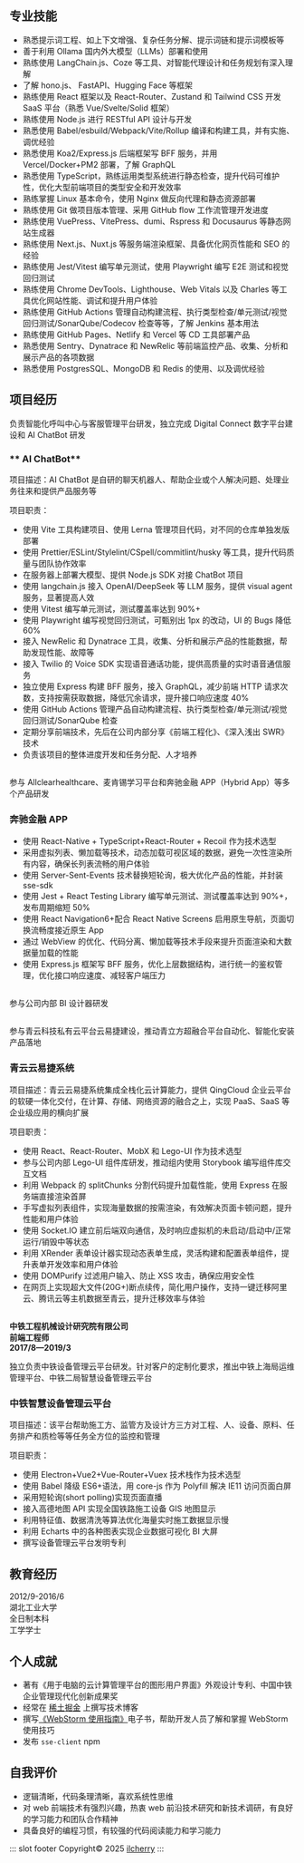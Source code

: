 <Profile/>

## 专业技能

- 熟悉提示词工程、如上下文增强、复杂任务分解、提示词链和提示词模板等
- 善于利用 Ollama 国内外大模型（LLMs）部署和使用
- 熟练使用 LangChain.js、Coze 等工具、对智能代理设计和任务规划有深入理解
- 了解 hono.js、 FastAPI、Hugging Face 等框架
- 熟练使用 React 框架以及 React-Router、Zustand 和 Tailwind CSS 开发 SaaS 平台（熟悉 Vue/Svelte/Solid 框架）
- 熟练使用 Node.js 进行 RESTful API 设计与开发
- 熟悉使用 Babel/esbuild/Webpack/Vite/Rollup 编译和构建工具，并有实施、调优经验
- 熟悉使用 Koa2/Express.js 后端框架写 BFF 服务，并用 Vercel/Docker+PM2 部署，了解 GraphQL
- 熟悉使用 TypeScript，熟练运用类型系统进行静态检查，提升代码可维护性，优化大型前端项目的类型安全和开发效率
- 熟练掌握 Linux 基本命令，使用 Nginx 做反向代理和静态资源部署
- 熟练使用 Git 做项目版本管理、采用 GitHub flow 工作流管理开发进度
- 熟练使用 VuePress、VitePress、dumi、Rspress 和 Docusaurus 等静态网站生成器
- 熟练使用 Next.js、Nuxt.js 等服务端渲染框架、具备优化网页性能和 SEO 的经验
- 熟练使用 Jest/Vitest 编写单元测试，使用 Playwright 编写 E2E 测试和视觉回归测试
- 熟练使用 Chrome DevTools、Lighthouse、Web Vitals 以及 Charles 等工具优化网站性能、调试和提升用户体验
- 熟练使用 GitHub Actions 管理自动构建流程、执行类型检查/单元测试/视觉回归测试/SonarQube/Codecov 检查等等，了解 Jenkins 基本用法
- 熟练使用 GitHub Pages、Netlify 和 Vercel 等 CD 工具部署产品
- 熟悉使用 Sentry、Dynatrace 和 NewRelic 等前端监控产品、收集、分析和展示产品的各项数据
- 熟悉使用 PostgresSQL、MongoDB 和 Redis 的使用、以及调优经验

## 项目经历

<CompanyProfile
  name="Talkdesk"
  title="资深前端工程师"
  workTime="2021/8—2025/3"
/>

负责智能化呼叫中心与客服管理平台研发，独立完成 Digital Connect 数字平台建设和 AI ChatBot 研发

### ** AI ChatBot**

项目描述：AI ChatBot 是自研的聊天机器人、帮助企业或个人解决问题、处理业务往来和提供产品服务等

项目职责：

- 使用 Vite 工具构建项目、使用 Lerna 管理项目代码，对不同的仓库单独发版部署
- 使用 Prettier/ESLint/Stylelint/CSpell/commitlint/husky 等工具，提升代码质量与团队协作效率
- 在服务器上部署大模型、提供 Node.js SDK 对接 ChatBot 项目
- 使用 langchain.js 接入 OpenAI/DeepSeek 等 LLM 服务，提供 visual agent 服务，显著提高人效
- 使用 Vitest 编写单元测试，测试覆盖率达到 90%+
- 使用 Playwright 编写视觉回归测试，可甄别出 1px 的改动，UI 的 Bugs 降低 60%
- 接入 NewRelic 和 Dynatrace 工具，收集、分析和展示产品的性能数据，帮助发现性能、故障等
- 接入 Twilio 的 Voice SDK 实现语音通话功能，提供高质量的实时语音通信服务
- 独立使用 Express 构建 BFF 服务，接入 GraphQL，减少前端 HTTP 请求次数，支持按需获取数据，降低冗余请求，提升接口响应速度 40%
- 使用 GitHub Actions 管理产品自动构建流程、执行类型检查/单元测试/视觉回归测试/SonarQube 检查
- 定期分享前端技术，先后在公司内部分享《前端工程化》、《深入浅出 SWR》技术
- 负责该项目的整体进度开发和任务分配、人才培养

##

<CompanyProfile
  name="Thoughtworks"
  title="高级前端工程师"
  workTime="2020/10—2021/7"
/>

参与 Allclearhealthcare、麦肯锡学习平台和奔驰金融 APP（Hybrid App）等多个产品研发

### **奔驰金融 APP**

- 使用 React-Native + TypeScript+React-Router + Recoil 作为技术选型
- 采用虚拟列表、懒加载等技术，动态加载可视区域的数据，避免一次性渲染所有内容，确保长列表流畅的用户体验
- 使用 Server-Sent-Events 技术替换短轮询，极大优化产品的性能，并封装 sse-sdk
- 使用 Jest + React Testing Library 编写单元测试、测试覆盖率达到 90%+，发布周期缩短 50%
- 使用 React Navigation6+配合 React Native Screens 启用原生导航，页面切换流畅度接近原生 App
- 通过 WebView 的优化、代码分离、懒加载等技术手段来提升页面渲染和大数据量加载的性能
- 使用 Express.js 框架写 BFF 服务，优化上层数据结构，进行统一的鉴权管理，优化接口响应速度、减轻客户端压力

##

<CompanyProfile
name="中国电子系统技术有限公司"
title="高级前端工程师"
workTime="2020/8—2020/9"
/>

参与公司内部 BI 设计器研发

##

<CompanyProfile
name="青云科技"
title="高级前端工程师"
workTime="2019/3—2020/7"
/>

参与青云科技私有云平台云易捷建设，推动青立方超融合平台自动化、智能化安装产品落地

### 青云云易捷系统

项目描述：青云云易捷系统集成全栈化云计算能力，提供 QingCloud 企业云平台的软硬一体化交付，在计算、存储、网络资源的融合之上，实现
PaaS、SaaS 等企业级应用的横向扩展

项目职责：

- 使用 React、React-Router、MobX 和 Lego-UI 作为技术选型
- 参与公司内部 Lego-UI 组件库研发，推动组内使用 Storybook 编写组件库交互文档
- 利用 Webpack 的 splitChunks 分割代码提升加载性能，使用 Express 在服务端直接渲染首屏
- 手写虚拟列表组件，实现海量数据的按需渲染，有效解决页面卡顿问题，提升性能和用户体验
- 使用 Socket.IO 建立前后端双向通信，及时响应虚拟机的未启动/启动中/正常运行/销毁中等状态
- 利用 XRender 表单设计器实现动态表单生成，灵活构建和配置表单组件，提升表单开发效率和用户体验
- 使用 DOMPurify 过滤用户输入、防止 XSS 攻击，确保应用安全性
- 在网页上实现超大文件(20G+)断点续传，简化用户操作，支持一键迁移阿里云、腾讯云等主机数据至青云，提升迁移效率与体验

##

<div :style="{display: 'flex', justifyContent: 'space-between'}">
  <div><strong :style='{fontWeight:"700"}'>中铁工程机械设计研究院有限公司</strong></div>
  <div><strong :style='{fontWeight:"700"}'>前端工程师</strong></div>
  <div><strong :style='{fontWeight:"700"}'>2017/8—2019/3</strong></div>
</div>

独立负责中铁设备管理云平台研发。针对客户的定制化要求，推出中铁上海局运维管理平台、中铁二局智慧设备管理云平台

### **中铁智慧设备管理云平台**

项目描述：该平台帮助施工方、监管方及设计方三方对工程、人、设备、原料、任务排产和质检等等任务全方位的监控和管理

项目职责：

- 使用 Electron+Vue2+Vue-Router+Vuex 技术栈作为技术选型
- 使用 Babel 降级 ES6+语法，用 core-js 作为 Polyfill 解决 IE11 访问页面白屏
- 采用短轮询(short polling)实现页面直播
- 接入高德地图 API 实现全国铁路施工设备 GIS 地图显示
- 利用特征值、数据清洗等算法优化海量实时施工数据显示慢
- 利用 Echarts 中的各种图表实现企业数据可视化 BI 大屏
- 撰写设备管理云平台发明专利

## 教育经历

<div :style="{display: 'flex', justifyContent: 'space-between'}">
  <div>2012/9-2016/6</div>
  <div>湖北工业大学</div>
  <div>全日制本科</div>
  <div>工学学士</div>
</div>

## 个人成就

- 著有《用于电脑的云计算管理平台的图形用户界面》外观设计专利、中国中铁企业管理现代化创新成果奖
- 经常在 [稀土掘金](https://juejin.cn/user/4212984286819384/posts) 上撰写技术博客
- 撰写[《WebStorm 使用指南》](https://ilcherry.github.io/webstorm-guide/)电子书，帮助开发人员了解和掌握 WebStorm 使用技巧
- 发布 `sse-client` npm

## 自我评价

- 逻辑清晰，代码条理清晰，喜欢系统性思维
- 对 web 前端技术有强烈兴趣，热衷 web 前沿技术研究和新技术调研，有良好的学习能力和团队合作精神
- 具备良好的编程习惯，有较强的代码阅读能力和学习能力

::: slot footer
Copyright© 2025 [ilcherry](https://github.com/ilcherry)
:::
